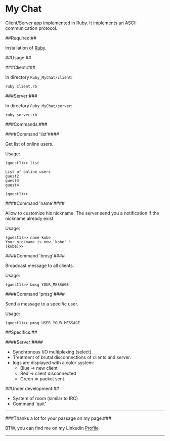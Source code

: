 My Chat
===========

Client/Server app implemented in Ruby.
It implements an ASCII communication protocol.

##Required:##

Installation of [Ruby](http://www.ruby-lang.org/en/downloads).

##Usage:##


###Client:###

In directory ```Ruby_MyChat/client```:

```ruby client.rb```

###Server:###

In directory ```Ruby_MyChat/server```:

```ruby server.rb```

###Commands:###

####Command 'list'####

Get list of online users.

Usage:

```
(guest1)>> list

List of online users
guest2
guest3
guest4

(guest1)>> 
```

####Command 'name'####

Allow to customize his nickname. The server send you a notification if the nickname already exist.

Usage:

```
(guest1)>> name kobe
Your nickname is now 'kobe' !
(kobe)>> 
```

####Command 'bmsg'####

Broadcast message to all clients.

Usage:

```
(guest1)>> bmsg YOUR_MESSAGE
```

####Command 'pmsg'####

Send a message to a specific user.

Usage:

```
(guest1)>> pmsg USER YOUR_MESSAGE
```

##Specifics:##

####Server:####

- Synchronous I/O multiplexing (select).
- Treatment of brutal disconnections of clients and server.
- logs are displayed with a color system:
  - Blue  => new client
  - Red   => client disconnected
  - Green => packet sent.

##Under development:##

- System of room (similar to IRC)
- Command 'quit'

 
 
******
###Thanks a lot for your passage on my page.###

BTW, you can find me on my LinkedIn [Profile](http://cn.linkedin.com/pub/mehdi-farsi/48/ba9/336/en).
******